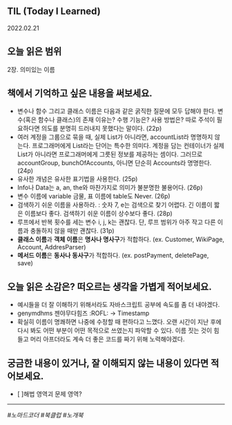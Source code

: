 ## TIL (Today I Learned)

2022.02.21

## 오늘 읽은 범위

2장. 의미있는 이름

## 책에서 기억하고 싶은 내용을 써보세요.

- 변수나 함수 그리고 클래스 이름은 다음과 같은 굵직한 질문에 모두 답해야 한다. 변수(혹은 함수나 클래스)의 존재 이유는? 수행 기능은? 사용 방법은? 따로 주석이 필요하다면 의도를 분명히 드러내지 못했다는 말이다. (22p)
- 여러 계정을 그룹으로 묶을 때, 실제 List가 아니라면, accountList라 명명하지 않는다. 프로그래머에게 List라는 단어는 특수한 의미다. 계정을 담는 컨테이너가 실제 List가 아니라면 프로그래머에게 그릇된 정보를 제공하는 셈이다. 그러므로 accountGroup, bunchOfAccounts, 아니면 단순히 Accounts라 명명한다. (24p)
- 유사한 개념은 유사한 표기법을 사용한다. (25p)
- Info나 Data는 a, an, the와 마찬가지로 의미가 불분명한 불용어다. (26p)
- 변수 이름에 variable 금물, 표 이름에 table도 Never. (26p)
- 검색하기 쉬운 이름을 사용하라. : 숫자 7, e는 검색으로 찾기 어렵다. 긴 이름이 짧은 이름보다 좋다. 검색하기 쉬운 이름이 상수보다 좋다. (28p)
- 루프에서 반복 횟수를 세는 변수 i, j, k는 괜찮다. 단, 루프 범위가 아주 작고 다른 이름과 충돌하지 않을 때만 괜찮다. (31p)
- **클래스 이름**과 **객체 이름**은 **명사나 명사구**가 적합하다. (ex. Customer, WikiPage, Account, AddresParser)
- **메서드 이름**은 **동사나 동사구**가 적합하다. (ex. postPayment, deletePage, save)

## 오늘 읽은 소감은? 떠오르는 생각을 가볍게 적어보세요.

- 예시들을 더 잘 이해하기 위해서라도 자바스크립트 공부에 속도를 좀 더 내야겠다.
- genymdhms 젠야무다힘즈 :ROFL: -> Timestamp
- 확실히 이름이 명쾌하면 나중에 수정할 때 편하다고 느꼈다. 오랜 시간이 지난 후에 다시 봐도 어떤 부분이 어떤 목적으로 쓰였는지 파악할 수 있다. 이름 짓는 것이 힘들고 머리 아프더라도 계속 더 좋은 코드를 짜기 위해 노력해야겠다.

## 궁금한 내용이 있거나, 잘 이해되지 않는 내용이 있다면 적어보세요.

- [ ]해법 영역괴 문제 영역?

---

_#노마드코더 #북클럽 #노개북_

